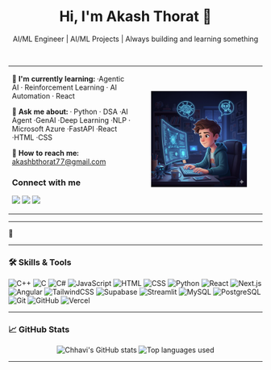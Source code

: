 <!-- Centered Title -->
<h1 align="center">Hi, I'm Akash Thorat 👋</h1>

<p align="center">AI/ML Engineer | AI/ML Projects | Always building and learning something</p>

<br/>

<table>
<tr>
<td width="50%" valign="top">

<!--🚀 I'm currently working on: [AI Mock Interviewer](https://github.com/AkashThorat7/AI_Mock_interviewer)-->

🌱 **I'm currently learning:** ·Agentic AI · Reinforcement Learning · AI Automation · React

💬 **Ask me about:** · Python · DSA ·AI Agent ·GenAI ·Deep Learning ·NLP · Microsoft Azure ·FastAPI ·React ·HTML ·CSS

📩 **How to reach me:** akashbthorat77@gmail.com

### Connect with me  
<a href="https://my-portfolio-react-bkkx-git-main-akash-thorats-projects.vercel.app/"><img src="https://img.shields.io/badge/Portfolio-000000?style=flat&logo=vercel&logoColor=white"/></a>
<a href="https://x.com/thoratab1"><img src="https://img.shields.io/badge/Twitter-1DA1F2?style=flat&logo=twitter&logoColor=white"/></a>
<a href="www.linkedin.com/in/akash-thorat-4338a1226"><img src="https://img.shields.io/badge/LinkedIn-0077B5?style=flat&logo=linkedin&logoColor=white"/></a>
<!-- <a href="https://medium.com/@chhavidhankhar07"><img src="https://img.shields.io/badge/Medium-12100E?style=flat&logo=medium&logoColor=white"/></a> -->

</td>

<td width="50%" align="center">
  
<!-- Girl coding animation -->
<img src="https://github.com/AkashThorat7/Its_me/blob/main/Gemini_Generated_Image_ajjb71ajjb71ajjb.png" width="80%" alt="girl coding gif" />

</td>
</tr>
</table>

---

 📝 
<!-- Replace with your actual Medium RSS feed link -->
<!-- You can use https://github.com/marketplace/actions/medium-article-to-readme to automate -->
---

### 🛠 Skills & Tools


![C++](https://img.shields.io/badge/C++-00599C?style=flat&logo=c%2B%2B&logoColor=white)
![C](https://img.shields.io/badge/C-00599C?style=flat&logo=c&logoColor=white)
![C#](https://img.shields.io/badge/C%23-239120?style=flat&logo=c-sharp&logoColor=white)
![JavaScript](https://img.shields.io/badge/JavaScript-F7DF1E?style=flat&logo=javascript&logoColor=black)
![HTML](https://img.shields.io/badge/HTML5-E34F26?style=flat&logo=html5&logoColor=white)
![CSS](https://img.shields.io/badge/CSS3-1572B6?style=flat&logo=css3&logoColor=white)
![Python](https://img.shields.io/badge/Python-3776AB?style=flat&logo=python&logoColor=white)
![React](https://img.shields.io/badge/React-20232A?style=flat&logo=react&logoColor=61DAFB)
![Next.js](https://img.shields.io/badge/Next.js-000000?style=flat&logo=nextdotjs&logoColor=white)
![Angular](https://img.shields.io/badge/Angular-DD0031?style=flat&logo=angular&logoColor=white)
![TailwindCSS](https://img.shields.io/badge/TailwindCSS-38B2AC?style=flat&logo=tailwind-css&logoColor=white)
![Supabase](https://img.shields.io/badge/Supabase-3ECF8E?style=flat&logo=supabase&logoColor=white)
![Streamlit](https://img.shields.io/badge/Streamlit-FF4B4B?style=flat&logo=streamlit&logoColor=white)
![MySQL](https://img.shields.io/badge/MySQL-4479A1?style=flat&logo=mysql&logoColor=white)
![PostgreSQL](https://img.shields.io/badge/PostgreSQL-336791?style=flat&logo=postgresql&logoColor=white)
![Git](https://img.shields.io/badge/Git-F05032?style=flat&logo=git&logoColor=white)
![GitHub](https://img.shields.io/badge/GitHub-181717?style=flat&logo=github&logoColor=white)
![Vercel](https://img.shields.io/badge/Vercel-000000?style=flat&logo=vercel&logoColor=white)


---

### 📈 GitHub Stats

<p align="center">
  <img src="https://github-readme-stats.vercel.app/api?username=Chdh11&show_icons=true&theme=radical" alt="Chhavi's GitHub stats" />
  <img src="https://github-readme-stats.vercel.app/api/top-langs/?username=Chdh11&layout=compact&theme=radical" alt="Top languages used" />
</p>

---

